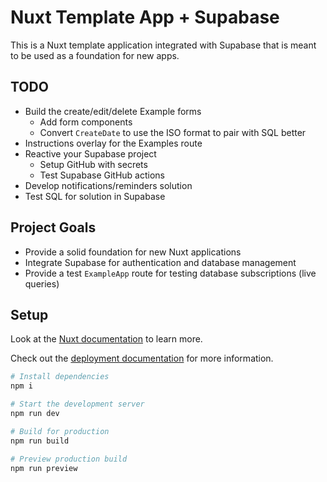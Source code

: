 # Nuxt Template App + Supabase

This is a Nuxt template application integrated with Supabase that is meant to be used as a
foundation for new apps.

## TODO

- Build the create/edit/delete Example forms
  - Add form components
  - Convert `CreateDate` to use the ISO format to pair with SQL better
- Instructions overlay for the Examples route
- Reactive your Supabase project
  - Setup GitHub with secrets
  - Test Supabase GitHub actions
- Develop notifications/reminders solution
- Test SQL for solution in Supabase

## Project Goals

- Provide a solid foundation for new Nuxt applications
- Integrate Supabase for authentication and database management
- Provide a test `ExampleApp` route for testing database subscriptions (live queries)

## Setup

Look at the [Nuxt documentation](https://nuxt.com/docs/getting-started/introduction) to learn more.

Check out the [deployment documentation](https://nuxt.com/docs/getting-started/deployment) for more
information.

```sh
# Install dependencies
npm i

# Start the development server
npm run dev

# Build for production
npm run build

# Preview production build
npm run preview
```
